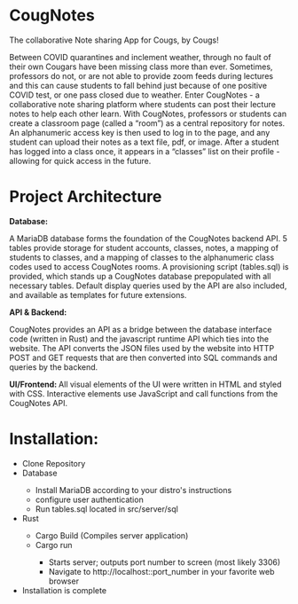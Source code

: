 # CougNotes


The collaborative Note sharing App for Cougs, by Cougs!

Between COVID quarantines and inclement weather, through no fault of their own Cougars have been missing class more than ever. Sometimes, professors do not, or are not able to provide zoom feeds during lectures and this can cause students to fall behind just because of one positive COVID test, or one pass closed due to weather. Enter CougNotes - a collaborative note sharing platform where students can post their lecture notes to help each other learn. With CougNotes, professors or students can create a classroom page (called a “room”) as a central repository for notes. An alphanumeric access key is then used to log in to the page, and any student can upload their notes as a text file, pdf, or image. After a student has logged into a class once, it appears in a “classes” list on their profile - allowing for quick access in the future. 

# Project Architecture

<b> Database: </b>

A MariaDB database forms the foundation of the CougNotes backend API. 5 tables provide storage for student accounts, classes, notes, a mapping of students to classes, and a mapping of classes to the alphanumeric class codes used to access CougNotes rooms. A provisioning script (tables.sql) is provided, which stands up a CougNotes database prepopulated with all necessary tables. Default display queries used by the API are also included, and available as templates for future extensions. 

<b> API & Backend: </b>

CougNotes provides an API as a bridge between the database interface code (written in Rust) and the javascript runtime API which ties into the website. The API converts the JSON files used by the website into HTTP POST and GET requests that are then converted into SQL commands and queries by the backend. 

<b> UI/Frontend: </b>
All visual elements of the UI were written in HTML and styled with CSS. Interactive elements use JavaScript and call functions from the CougNotes API. 

# Installation:

<ul>
  <li> Clone Repository </li>
  <li> Database </li>
    <ul> 
      <li> Install MariaDB according to your distro's instructions </li>
      <li> configure user authentication </li>
      <li> Run tables.sql located in src/server/sql </li>
  </ul>
  <li> Rust </li>
      <ul> 
        <li> Cargo Build (Compiles server application) </li>
        <li> Cargo run </li>
          <ul> 
            <li> Starts server; outputs port number to screen (most likely 3306) </li>
            <li> Navigate to http://localhost::port_number in your favorite web browser </li>
        </ul>
  </ul>
  <li> Installation is complete</li>
  </ul>


